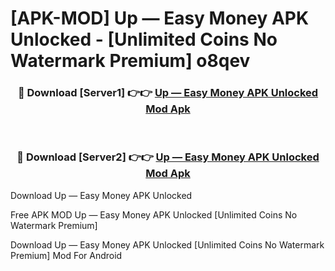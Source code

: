 # [APK-MOD] Up — Easy Money APK Unlocked - [Unlimited Coins No Watermark Premium] o8qev



<div align="center">
<h3>🔴 Download [Server1] 👉👉 <a href="https://momento.my/?title=Up_—_Easy_Money_APK_Unlocked">Up — Easy Money APK Unlocked Mod Apk</a></h3><br>

<h3>🔴 Download [Server2] 👉👉 <a href="https://momento.my/?title=Up_—_Easy_Money_APK_Unlocked">Up — Easy Money APK Unlocked Mod Apk</a></h3>
</div>



Download Up — Easy Money APK Unlocked 

Free APK MOD Up — Easy Money APK Unlocked [Unlimited Coins No Watermark Premium]

Download Up — Easy Money APK Unlocked [Unlimited Coins No Watermark Premium] Mod For Android

